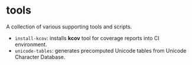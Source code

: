 tools
=====

A collection of various supporting tools and scripts.

- `install-kcov`: installs **kcov** tool for coverage reports into CI environment.
- `unicode-tables`: generates precomputed Unicode tables from Unicode Character Database.
